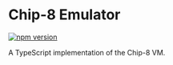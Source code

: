 # Chip-8 Emulator

[![npm version](https://badge.fury.io/js/%40keawade%2Fchip8-emu.svg)](https://badge.fury.io/js/%40keawade%2Fchip8-emu)

A TypeScript implementation of the Chip-8 VM.
